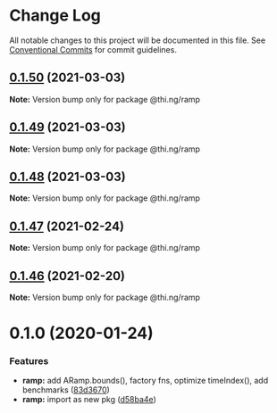# Change Log

All notable changes to this project will be documented in this file.
See [Conventional Commits](https://conventionalcommits.org) for commit guidelines.

## [0.1.50](https://github.com/thi-ng/umbrella/compare/@thi.ng/ramp@0.1.49...@thi.ng/ramp@0.1.50) (2021-03-03)

**Note:** Version bump only for package @thi.ng/ramp





## [0.1.49](https://github.com/thi-ng/umbrella/compare/@thi.ng/ramp@0.1.48...@thi.ng/ramp@0.1.49) (2021-03-03)

**Note:** Version bump only for package @thi.ng/ramp





## [0.1.48](https://github.com/thi-ng/umbrella/compare/@thi.ng/ramp@0.1.47...@thi.ng/ramp@0.1.48) (2021-03-03)

**Note:** Version bump only for package @thi.ng/ramp





## [0.1.47](https://github.com/thi-ng/umbrella/compare/@thi.ng/ramp@0.1.46...@thi.ng/ramp@0.1.47) (2021-02-24)

**Note:** Version bump only for package @thi.ng/ramp





## [0.1.46](https://github.com/thi-ng/umbrella/compare/@thi.ng/ramp@0.1.45...@thi.ng/ramp@0.1.46) (2021-02-20)

**Note:** Version bump only for package @thi.ng/ramp





# 0.1.0 (2020-01-24)

### Features

* **ramp:** add ARamp.bounds(), factory fns, optimize timeIndex(), add benchmarks ([83d3670](https://github.com/thi-ng/umbrella/commit/83d3670c7322fd2b47c27e0bda896b9ab83ffd7c))
* **ramp:** import as new pkg ([d58ba4e](https://github.com/thi-ng/umbrella/commit/d58ba4ed4d2ba76ca9c748cf23fcd86a0ff9cca7))
